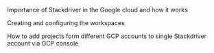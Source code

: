 Importance of Stackdriver in the Google cloud and how it works

Creating and configuring the workspaces

How to add projects form different GCP accounts to single Stackdriver account via GCP console

